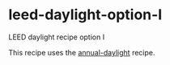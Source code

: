 # leed-daylight-option-I
LEED daylight recipe option I

This recipe uses the [annual-daylight](https://github.com/pollination/annual-daylight) recipe.
